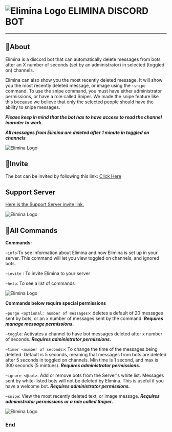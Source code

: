 # ![Elimina Logo](https://github.com/stoir/EliminaBot/blob/master/Logos/logoEmojiSize.png "Elimina Logo")  ELIMINA DISCORD BOT
---


## 📃About
Elimina is a discord bot that can automatically delete messages from bots after an X number of seconds (set by an administrator) in selected (toggled on) channels. 


Elimina can also show you the most recently deleted message. It will show you the most recently deleted message, or image using the ```~snipe``` command. To use the snipe command, you must have either administrator permissions, or have a role called Sniper. We made the snipe feature like this because we believe that only the selected people should have the ability to snipe messages.

***Please keep in mind that the bot has to have access to read the channel inoroder to work.***

***All messages from Elimina are deleted after 1 minute in toggled on channels***

![Elimina Logo](https://github.com/stoir/EliminaBot/blob/master/Logos/logoBlackEmojiSize.png "Elimina Logo")

## 💌Invite
The bot can be invited by following this link: [Click Here](https://discord.com/api/oauth2/authorize?client_id=777575449957498890&permissions=90112&scope=bot "Discord direct invite link")


## Support Server
[Here is the Support Server invite link.](https://discord.gg/vFmFTjPpZ4 "Support Server Invite link")

![Elimina Logo](https://github.com/stoir/EliminaBot/blob/master/Logos/logoBlackEmojiSize.png "Elimina Logo")




## 💬All Commands
**Commands:**

```~info```:To see information about Elimina and how Elimina is set up in your server. This command will let you view toggled on channels, and ignored bots.

```~invite``` : To invite Elimina to your server

```~help```: To see a list of commands


![Elimina Logo](https://github.com/stoir/EliminaBot/blob/master/Logos/logoBlackEmojiSize.png "Elimina Logo")


**Commands below require special permissions**

```~purge <optional: number of messages>```: deletes a default of 20 messages sent by bots, or an x number of messages sent by the command. ***Requires manage message permissions.***

```~toggle```: Activates a channel to have bot messages deleted after x number of seconds. ***Requires administrator permissions.***

```~timer <number of seconds>```: To change the time of the messages being deleted. Default is 5 seconds, meaning that messages from bots are deleted after 5 seconds in toggled on channels. Min time is 1 second, and max is 300 seconds (5 mintues). ***Requires administrator permissions.***

```~ignore <@bot>```: Add or remove bots from the Server's white list. Messages sent by white-listed bots will not be deleted by Elimina. This is useful if you have a welcome bot. ***Requires administrator permissions.***

```~snipe```: View the most recently deleted text, or image message. ***Requires administrator permissions or a role called Sniper.***


![Elimina Logo](https://github.com/stoir/EliminaBot/blob/master/Logos/logoBlackSmall.png "Elimina Logo")


### End
